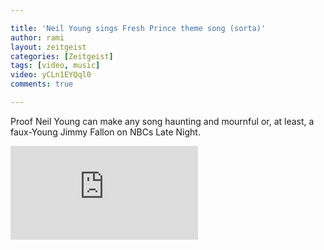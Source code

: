 ```yaml
---

title: 'Neil Young sings Fresh Prince theme song (sorta)'
author: rami
layout: zeitgeist 
categories: [Zeitgeist]
tags: [video, music]
video: yCLn1EYQql0
comments: true

---
```


Proof Neil Young can make any song haunting and mournful or, at least, a faux-Young Jimmy Fallon on NBCs Late Night.

<div class="iframe-container">
  <iframe src="https://www.youtube-nocookie.com/embed/yCLn1EYQql0" frameborder="0" allow="autoplay; encrypted-media" allowfullscreen></iframe>
</div>
